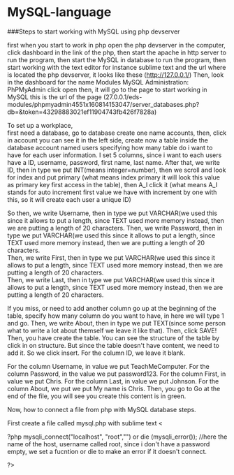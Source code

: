 # MySQL-language

###Steps to start working with MySQL using php devserver   

first when you start to work in php open the php devserver in the computer, click dashboard in the link of the php, then start the apache in http server to run the program, then start the MySQL in database to run the program, then start working with the text editor for instance sublime text and the url where is located the php devserver, it looks like these (http://127.0.0.1/) 
Then, look in the dashboard for the name Modules MySQL Administration: PhPMyAdmin click open then, it will go to the page to start working in MySQL this is the url of the page  (27.0.0.1/eds-modules/phpmyadmin4551x160814153047/server_databases.php?db=&amp;token=43298883021ef11904743fb426f7828a) 

To set up a workplace,   
first need a database, go to database create one name accounts, then, click in account you can see it in the left side, create now a table inside the database account named users specifying how many table do i want to have for each user information. 
I set 5 columns, since i want to each users have a ID, username, password, first name, last name. After that, we write ID, then in type we put INT(means integer=number), then we scroll and look for index and put primary  (what means index primary it will look this value as primary key first access in the table), then A_I click it (what  means A_I stands for auto increment first value we have with increment by one with this, so it will create each user  a unique ID)  

So then, we write Username, then in type we put VARCHAR(we used this since it allows to put a length, since TEXT used  more memory instead, then we are putting a length of 20 characters. 
Then, we write Password, then in type we put VARCHAR(we used this since it allows to put a length, since TEXT used  more memory instead, then we are putting a length of 20 characters.  
Then, we write First, then in type we put VARCHAR(we used this since it allows to put a length, since TEXT used  more memory instead, then we are putting a length of 20 characters.  
Then, we write Last, then in type we put VARCHAR(we used this since it allows to put a length, since TEXT used  more memory instead, then we are putting a length of 20 characters.   

If you miss, or need to add another column go up at the beginning of the table, specify how many column do you want to  have, in here we will type 1 and go.  Then, we write About, then in type we put TEXT(since some person what to write a lot about themself we leave it like  that). Then, click SAVE!  Then, you have create the table. You can see the structure of the table by click in on structure. But since the table doesn't have content, we need to add it. So we click insert.  For the column ID, we leave it blank. 

For the column Username, in value we put TeachMeComputer. 
For the column Password, in the value we put password123. 
For the column First, in value we put Chris. 
For the column Last, in value we put Johnson. 
For the column About, we put we put My name is Chris. 
Then, you go to Go at the end of the file, you will see you create this content is in green.  

Now, how to connect a file from php with MySQL database steps. 

First create a file called mysql.php with sublime text  &lt;

?php  mysqli_connect("localhost", "root","") or die (mysqli_error());  //here the name of the host, username called root, since i don't have a password empty, we set a fucntion or die to make an error if it doesn't connect.   

?>
